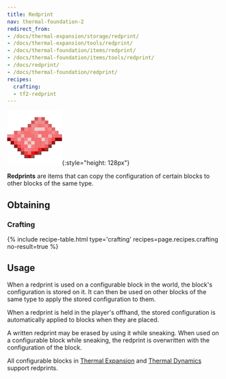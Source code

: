 ```yaml
---
title: Redprint
nav: thermal-foundation-2
redirect_from:
- /docs/thermal-expansion/storage/redprint/
- /docs/thermal-expansion/tools/redprint/
- /docs/thermal-foundation/items/redprint/
- /docs/thermal-foundation/items/tools/redprint/
- /docs/redprint/
- /docs/thermal-foundation/redprint/
recipes:
  crafting:
  - tf2-redprint
---
```


![Redprint](/assets/images/thermal-foundation-2/redprint.png){:style="height: 128px"}


**Redprints** are items that can copy the configuration of certain blocks to
other blocks of the same type.


Obtaining
---------

### Crafting
{% include recipe-table.html type='crafting' recipes=page.recipes.crafting no-result=true %}


Usage
-----

When a redprint is used on a configurable block in the world, the block's
configuration is stored on it. It can then be used on other blocks of the same
type to apply the stored configuration to them.

When a redprint is held in the player's offhand, the stored configuration is
automatically applied to blocks when they are placed.

A written redprint may be erased by using it while sneaking. When used on a
configurable block while sneaking, the redprint is overwritten with the
configuration of the block.

All configurable blocks in [Thermal Expansion](/docs/thermal-expansion-5/) and
[Thermal Dynamics](/docs/thermal-dynamics-2/) support redprints.
